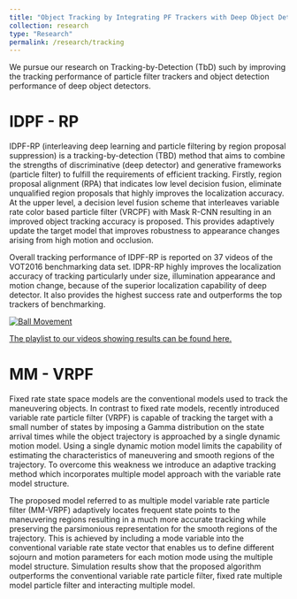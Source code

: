 ```yaml
---
title: "Object Tracking by Integrating PF Trackers with Deep Object Detectors "
collection: research
type: "Research"
permalink: /research/tracking
---
```


We pursue our research on Tracking-by-Detection (TbD) such by improving the tracking performance of particle filter trackers and object detection performance of deep object detectors. 


IDPF - RP
======

IDPF-RP (interleaving deep learning and particle filtering by region proposal suppression) is a tracking-by-detection (TBD) method that aims to combine the strengths of discriminative (deep detector) and generative frameworks (particle filter) to fulfill the requirements of efficient tracking. Firstly, region proposal alignment (RPA) that indicates low level decision fusion, eliminate unqualified region proposals that highly improves the localization accuracy. At the upper level, a decision level fusion scheme that interleaves variable rate color based particle filter (VRCPF) with Mask R-CNN resulting in an improved object tracking accuracy is proposed. This provides adaptively update the target model that improves robustness to appearance changes arising from high motion and occlusion.

 

Overall tracking performance of IDPF-RP is reported on 37 videos of the VOT2016 benchmarking data set.  IDPR-RP highly improves the localization accuracy of tracking particularly under size, illumination appearance and motion change, because of the superior localization capability of deep detector. It also provides the highest success rate and outperforms the top trackers of benchmarking.

[![Ball Movement](_research/ball2.gif)](https://www.youtube.com/watch?v=B8EGeEquzGI&t=0s&list=PLMzonaXew-57RYoqFr4-sGbkdnUkHnqg3&index=2)

[The playlist to our videos showing results can be found here.](https://www.youtube.com/playlist?list=PLMzonaXew-57RYoqFr4-sGbkdnUkHnqg3 "Youtube Page")


MM - VRPF
======

Fixed rate state space models are the conventional models used to track the maneuvering objects.
In contrast to fixed rate models, recently introduced variable rate particle filter (VRPF) is capable
of tracking the target with a small number of states by imposing a Gamma distribution on the state
arrival times while the object trajectory is approached by a single dynamic motion model. Using a
single dynamic motion model limits the capability of estimating the characteristics of maneuvering
and smooth regions of the trajectory. To overcome this weakness we introduce an adaptive tracking
method which incorporates multiple model approach with the variable rate model structure.

The proposed model referred to as multiple model variable rate particle filter (MM-VRPF) adaptively locates frequent
state points to the maneuvering regions resulting in a much more accurate tracking while preserving the
parsimonious representation for the smooth regions of the trajectory. This is achieved by including a mode
variable into the conventional variable rate state vector that enables us to define different sojourn and
motion parameters for each motion mode using the multiple model structure. Simulation results show that the
proposed algorithm outperforms the conventional variable rate particle filter, fixed rate multiple model
particle filter and interacting multiple model.
